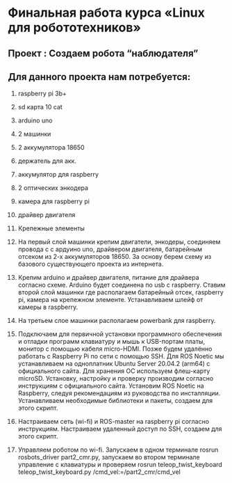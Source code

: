 # Финальная работа курса «Linux для робототехников»

## Проект : Создаем робота “наблюдателя”

## Для данного проекта нам потребуется:

1. raspberry pi 3b+
2. sd карта 10 cat 
3. arduino uno 
4. 2 машинки 
5. 2 аккумулятора 18650 
6. держатель для акк. 
7. аккумулятор для raspberry 
8. 2 оптических энкодера 
9. камера для raspberry pi 
10. драйвер двигателя
11. Крепежные элементы
    
1. На первый слой машинки крепим двигатели, энкодеры, соединяем провода с с ардуино uno, драйвером двигателя, батарейным отсеком из 2-х аккумуляторов 18650. За 
   основу берем схему из базового существующего проекта из интернета.
2. Крепим arduino и драйвер двигателя, питание для драйвера согласно схеме. Arduino будет соединена по usb с raspberry.
   Ставим второй слой машинки где располагаем батарейный отсек, raspberry pi, камера на крепежном элементе. Устанавливаем шлейф от камеры в raspberry.
3. На третьем  слое машинки располагаем powerbank для raspberry.
4. Подключаем для первичной установки программного обеспечения и отладки программ клавиатуру и мышь к USB-портам платы, монитор с помощью кабеля micro-HDMI. 
   Позже будем удалённо работать с Raspberry Pi по сети с помощью SSH. Для ROS Noetic мы устанавливаем на одноплатник Ubuntu Server 20.04.2 (arm64) с 
   официального сайта. Для хранения ОС используем флеш-карту microSD. Установку, настройку и проверку производим согласно инструкциям с официального сайта. 
   Установим ROS Noetic на Raspberry, следуя рекомендациям из руководства по инсталляции. Устанавливаем необходимые библиотеки и пакеты, создаем для этого 
   скрипт.
5. Настраиваем сеть (wi-fi) и ROS-master на raspberry pi согласно инструкциям. Настраиваем удаленный доступ по SSH, создаем для этого скрипт.
6. Управляем роботом по wi-fi. Запускаем в одном терминале rosrun rosbots_driver part2_cmr.py, запускаем во втором терминале управление с клавиатуры и проверяем 
   rosrun teleop_twist_keyboard teleop_twist_keyboard.py /cmd_vel:=/part2_cmr/cmd_vel
